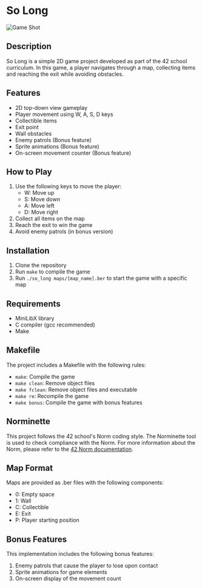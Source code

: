 # So Long

![Game Shot](https://github.com/user-attachments/assets/919f4d1c-6140-465d-a803-57299750a24c)

## Description

So Long is a simple 2D game project developed as part of the 42 school curriculum. In this game, a player navigates through a map, collecting items and reaching the exit while avoiding obstacles.

## Features

- 2D top-down view gameplay
- Player movement using W, A, S, D keys
- Collectible items
- Exit point
- Wall obstacles
- Enemy patrols (Bonus feature)
- Sprite animations (Bonus feature)
- On-screen movement counter (Bonus feature)

## How to Play

1. Use the following keys to move the player:
   - W: Move up
   - S: Move down
   - A: Move left
   - D: Move right
2. Collect all items on the map
3. Reach the exit to win the game
4. Avoid enemy patrols (in bonus version)

## Installation

1. Clone the repository
2. Run `make` to compile the game
3. Run `./so_long maps/[map_name].ber` to start the game with a specific map

## Requirements

- MiniLibX library
- C compiler (gcc recommended)
- Make

## Makefile

The project includes a Makefile with the following rules:
- `make`: Compile the game
- `make clean`: Remove object files
- `make fclean`: Remove object files and executable
- `make re`: Recompile the game
- `make bonus`: Compile the game with bonus features

## Norminette

This project follows the 42 school's Norm coding style. The Norminette tool is used to check compliance with the Norm. For more information about the Norm, please refer to the [42 Norm documentation](https://github.com/42School/norminette).

## Map Format

Maps are provided as .ber files with the following components:
- 0: Empty space
- 1: Wall
- C: Collectible
- E: Exit
- P: Player starting position

## Bonus Features

This implementation includes the following bonus features:
1. Enemy patrols that cause the player to lose upon contact
2. Sprite animations for game elements
3. On-screen display of the movement count